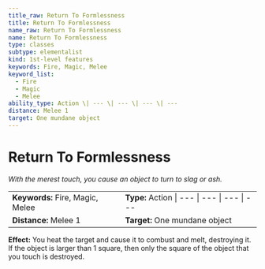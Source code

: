 ```yaml
---
title_raw: Return To Formlessness
title: Return To Formlessness
name_raw: Return To Formlessness
name: Return To Formlessness
type: classes
subtype: elementalist
kind: 1st-level features
keywords: Fire, Magic, Melee
keyword_list:
  - Fire
  - Magic
  - Melee
ability_type: Action \| --- \| --- \| --- \| ---
distance: Melee 1
target: One mundane object
---
```


# Return To Formlessness

*With the merest touch, you cause an object to turn to slag or ash.*

|                                  |                                              |
| :------------------------------- | :------------------------------------------- |
| **Keywords:** Fire, Magic, Melee | **Type:** Action \| --- \| --- \| --- \| --- |
| **Distance:** Melee 1            | **Target:** One mundane object               |

**Effect:** You heat the target and cause it to combust and melt, destroying it. If the object is larger than 1 square, then only the square of the object that you touch is destroyed.
